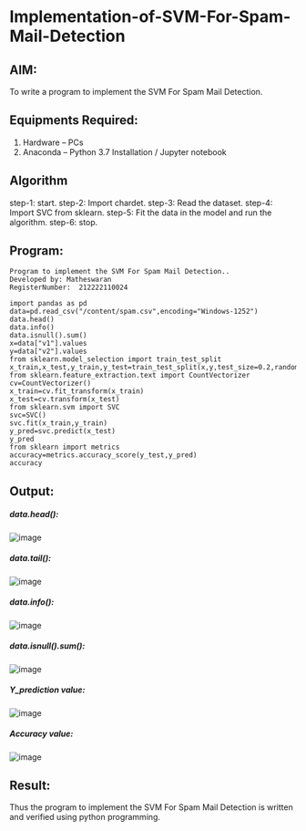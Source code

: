 # Implementation-of-SVM-For-Spam-Mail-Detection

## AIM:
To write a program to implement the SVM For Spam Mail Detection.

## Equipments Required:
1. Hardware – PCs
2. Anaconda – Python 3.7 Installation / Jupyter notebook

## Algorithm
step-1: start.
step-2: Import chardet.
step-3: Read the dataset.
step-4: Import SVC from sklearn.
step-5: Fit the data in the model and run the algorithm.
step-6: stop.

## Program:
```
Program to implement the SVM For Spam Mail Detection..
Developed by: Matheswaran
RegisterNumber:  212222110024

import pandas as pd
data=pd.read_csv("/content/spam.csv",encoding="Windows-1252")
data.head()
data.info()
data.isnull().sum()
x=data["v1"].values
y=data["v2"].values
from sklearn.model_selection import train_test_split
x_train,x_test,y_train,y_test=train_test_split(x,y,test_size=0.2,random_state=0)
from sklearn.feature_extraction.text import CountVectorizer
cv=CountVectorizer()
x_train=cv.fit_transform(x_train)
x_test=cv.transform(x_test)
from sklearn.svm import SVC
svc=SVC()
svc.fit(x_train,y_train)
y_pred=svc.predict(x_test)
y_pred
from sklearn import metrics
accuracy=metrics.accuracy_score(y_test,y_pred)
accuracy
```

## Output:
##### data.head():
![image](https://github.com/mathes6112004/Implementation-of-SVM-For-Spam-Mail-Detection/assets/119477782/79331dd9-d5c6-4c1e-9deb-00120890679d)

##### data.tail():
![image](https://github.com/mathes6112004/Implementation-of-SVM-For-Spam-Mail-Detection/assets/119477782/8929ac18-aba8-4c68-be92-b70ac5631c8c)

##### data.info():
![image](https://github.com/mathes6112004/Implementation-of-SVM-For-Spam-Mail-Detection/assets/119477782/5b9fc559-8723-419a-ad20-91590c63d4da)

##### data.isnull().sum():
![image](https://github.com/mathes6112004/Implementation-of-SVM-For-Spam-Mail-Detection/assets/119477782/a41f7ab0-c057-40a3-8933-b77440b66b86)

##### Y_prediction value:
![image](https://github.com/mathes6112004/Implementation-of-SVM-For-Spam-Mail-Detection/assets/119477782/0436e853-ca92-49f3-b48a-3a4add28ba7f)

##### Accuracy value:
![image](https://github.com/mathes6112004/Implementation-of-SVM-For-Spam-Mail-Detection/assets/119477782/c6d4f9e5-7d6a-4bb6-b233-ff625a8e615b)

## Result:
Thus the program to implement the SVM For Spam Mail Detection is written and verified using python programming.
